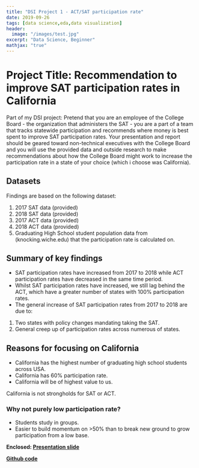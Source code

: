 ```yaml
---
title: "DSI Project 1 - ACT/SAT participation rate"
date: 2019-09-26
tags: [data science,eda,data visualization]
header:
  image: "/images/test.jpg"
excerpt: "Data Science, Beginner"
mathjax: "true"
---
```


# Project Title: Recommendation to improve SAT participation rates in California

Part of my DSI project: Pretend that you are an employee of the College Board - the organization that administers the SAT - you are a part of a team that tracks statewide participation and recommends where money is best spent to improve SAT participation rates. Your presentation and report should be geared toward non-technical executives with the College Board and you will use the provided data and outside research to make recommendations about how the College Board might work to increase the participation rate in a state of your choice (which i choose was California).

## Datasets

Findings are based on the following dataset:
1. 2017 SAT data (provided)
2. 2018 SAT data (provided)
3. 2017 ACT data (provided)
4. 2018 ACT data (provided)
5. Graduating High School student population data from (knocking.wiche.edu) that the participation rate is calculated on.

## Summary of key findings

+ SAT participation rates have increased from 2017 to 2018 while ACT participation rates have decreased in the same time period.
+ Whilst SAT participation rates have increased, we still lag behind the ACT, which have a greater number of states with 100% participation rates.
+ The general increase of SAT participation rates from 2017 to 2018 are due to:
1. Two states with policy changes mandating taking the SAT.
2. General creep up of participation rates across numerous of states.

## Reasons for focusing on California

+ California has the highest number of graduating high school students across USA.
+ California has 60% participation rate.
+ California will be of highest value to us.

California is not strongholds for  SAT or ACT.

### Why not purely low participation rate?
+ Students study in groups.
+ Easier to build momentum on >50% than to break new ground to grow participation from a low base.

**Enclosed: [Presentation slide](https://docs.google.com/presentation/d/1HBzxtvW3QjnQM3rjq98bAWOi9Hk7Gcctp3bPnqb1XM4/edit#slide=id.g644fdab0c1_0_10)**

**[Github code](https://github.com/andrewgohcl/DSI-ACT-SAT-DataViz)**

